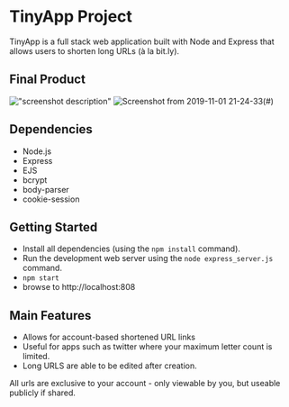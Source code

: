 # TinyApp Project

TinyApp is a full stack web application built with Node and Express that allows users to shorten long URLs (à la bit.ly).

## Final Product

!["screenshot description"](#)
![Screenshot from 2019-11-01 21-24-33](https://user-images.githubusercontent.com/48977789/68065858-bd520680-fcf4-11e9-98d8-74f554eadf48.jpg)(#)

## Dependencies

- Node.js
- Express
- EJS
- bcrypt
- body-parser
- cookie-session

## Getting Started

- Install all dependencies (using the `npm install` command).
- Run the development web server using the `node express_server.js` command.
- ``` npm start ```
- browse to http://localhost:808

## Main Features

- Allows for account-based shortened URL links
- Useful for apps such as twitter where your maximum letter count is limited.
- Long URLS are able to be edited after creation.

All urls are exclusive to your account - only viewable by you, but useable publicly if shared.

